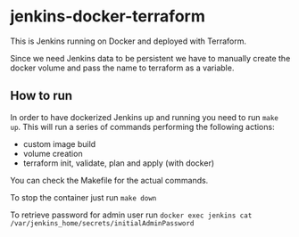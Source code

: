 # jenkins-docker-terraform
This is Jenkins running on Docker and deployed with Terraform. 

Since we need Jenkins data to be persistent we have to manually create the docker volume and pass the name to terraform as a variable.

## How to run
In order to have dockerized Jenkins up and running you need to run `make up`. This will run a series of commands performing the following actions:
- custom image build
- volume creation
- terraform init, validate, plan and apply (with docker)

You can check the Makefile for the actual commands.

To stop the container just run `make down`

To retrieve password for admin user run `docker exec jenkins cat /var/jenkins_home/secrets/initialAdminPassword`
